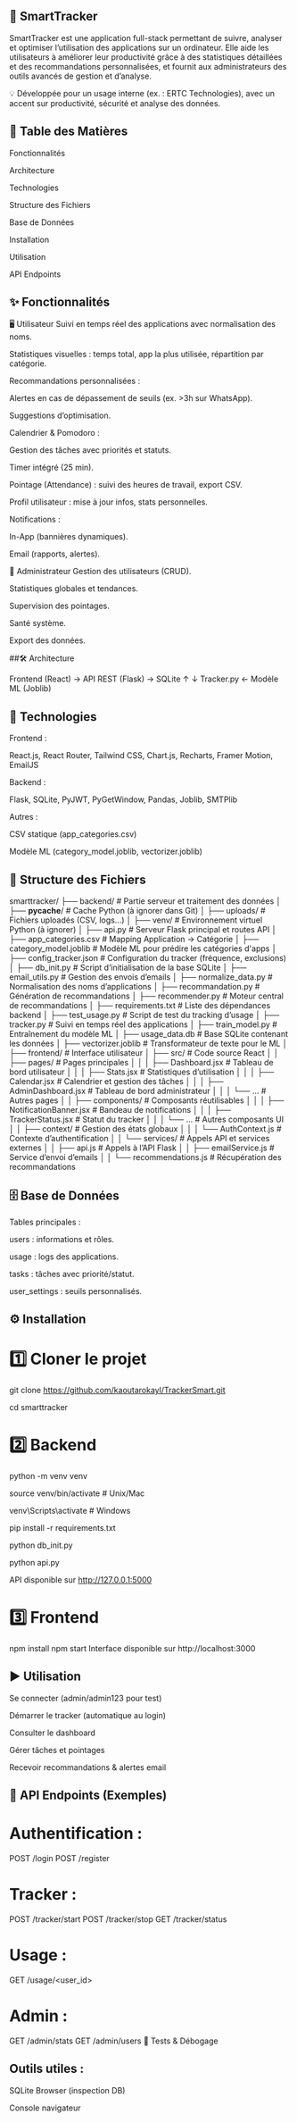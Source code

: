  ## 🚀 SmartTracker
SmartTracker est une application full-stack permettant de suivre, analyser et optimiser l’utilisation des applications sur un ordinateur.
Elle aide les utilisateurs à améliorer leur productivité grâce à des statistiques détaillées et des recommandations personnalisées, et fournit aux administrateurs des outils avancés de gestion et d’analyse.

💡 Développée pour un usage interne (ex. : ERTC Technologies), avec un accent sur productivité, sécurité et analyse des données.

## 📌 Table des Matières
Fonctionnalités

Architecture

Technologies

Structure des Fichiers

Base de Données

Installation

Utilisation

API Endpoints


## ✨ Fonctionnalités
🖥 Utilisateur
Suivi en temps réel des applications avec normalisation des noms.

Statistiques visuelles : temps total, app la plus utilisée, répartition par catégorie.

Recommandations personnalisées :

Alertes en cas de dépassement de seuils (ex. >3h sur WhatsApp).

Suggestions d’optimisation.

Calendrier & Pomodoro :

Gestion des tâches avec priorités et statuts.

Timer intégré (25 min).

Pointage (Attendance) : suivi des heures de travail, export CSV.

Profil utilisateur : mise à jour infos, stats personnelles.

Notifications :

In-App (bannières dynamiques).

Email (rapports, alertes).

🔑 Administrateur
Gestion des utilisateurs (CRUD).

Statistiques globales et tendances.

Supervision des pointages.

Santé système.

Export des données.

##🛠 Architecture

Frontend (React)  →  API REST (Flask)  →  SQLite
         ↑                           ↓
       Tracker.py     ←     Modèle ML (Joblib)
## 🧰 Technologies
Frontend :

React.js, React Router, Tailwind CSS, Chart.js, Recharts, Framer Motion, EmailJS

Backend :

Flask, SQLite, PyJWT, PyGetWindow, Pandas, Joblib, SMTPlib

Autres :

CSV statique (app_categories.csv)

Modèle ML (category_model.joblib, vectorizer.joblib)

## 📂 Structure des Fichiers
smarttracker/
├── backend/                                   # Partie serveur et traitement des données
│   ├── __pycache__/                           # Cache Python (à ignorer dans Git)
│   ├── uploads/                               # Fichiers uploadés (CSV, logs...)
│   ├── venv/                                  # Environnement virtuel Python (à ignorer)
│   ├── api.py                                 # Serveur Flask principal et routes API
│   ├── app_categories.csv                     # Mapping Application → Catégorie
│   ├── category_model.joblib                   # Modèle ML pour prédire les catégories d'apps
│   ├── config_tracker.json                     # Configuration du tracker (fréquence, exclusions)
│   ├── db_init.py                              # Script d’initialisation de la base SQLite
│   ├── email_utils.py                          # Gestion des envois d’emails
│   ├── normalize_data.py                       # Normalisation des noms d’applications
│   ├── recommandation.py                       # Génération de recommandations
│   ├── recommender.py                          # Moteur central de recommandations
│   ├── requirements.txt                        # Liste des dépendances backend
│   ├── test_usage.py                           # Script de test du tracking d’usage
│   ├── tracker.py                              # Suivi en temps réel des applications
│   ├── train_model.py                          # Entraînement du modèle ML
│   ├── usage_data.db                           # Base SQLite contenant les données
│   ├── vectorizer.joblib                       # Transformateur de texte pour le ML
│
├── frontend/                                  # Interface utilisateur
│   ├── src/                                   # Code source React
│   │   ├── pages/                             # Pages principales
│   │   │   ├── Dashboard.jsx                  # Tableau de bord utilisateur
│   │   │   ├── Stats.jsx                      # Statistiques d’utilisation
│   │   │   ├── Calendar.jsx                   # Calendrier et gestion des tâches
│   │   │   ├── AdminDashboard.jsx             # Tableau de bord administrateur
│   │   │   └── ...                            # Autres pages
│   │   ├── components/                        # Composants réutilisables
│   │   │   ├── NotificationBanner.jsx         # Bandeau de notifications
│   │   │   ├── TrackerStatus.jsx              # Statut du tracker
│   │   │   └── ...                            # Autres composants UI
│   │   ├── context/                           # Gestion des états globaux
│   │   │   └── AuthContext.js                 # Contexte d’authentification
│   │   └── services/                          # Appels API et services externes
│   │       ├── api.js                         # Appels à l’API Flask
│   │       ├── emailService.js                # Service d’envoi d’emails
│   │       └── recommendations.js             # Récupération des recommandations


## 🗄 Base de Données
Tables principales :

users : informations et rôles.

usage : logs des applications.

tasks : tâches avec priorité/statut.

user_settings : seuils personnalisés.

## ⚙ Installation

# 1️⃣ Cloner le projet

git clone https://github.com/kaoutarokayl/TrackerSmart.git

cd smarttracker

# 2️⃣ Backend

python -m venv venv

source venv/bin/activate   # Unix/Mac

venv\Scripts\activate      # Windows

pip install -r requirements.txt

python db_init.py

python api.py

API disponible sur http://127.0.0.1:5000

# 3️⃣ Frontend

npm install
npm start
Interface disponible sur http://localhost:3000

## ▶ Utilisation
Se connecter (admin/admin123 pour test)

Démarrer le tracker (automatique au login)

Consulter le dashboard

Gérer tâches et pointages

Recevoir recommandations & alertes email

## 📡 API Endpoints (Exemples)
# Authentification :
POST /login
POST /register
# Tracker :
POST /tracker/start
POST /tracker/stop
GET /tracker/status
# Usage :
GET /usage/<user_id>
# Admin :
GET /admin/stats
GET /admin/users
🧪 Tests & Débogage

## Outils utiles :

SQLite Browser (inspection DB)

Console navigateur






